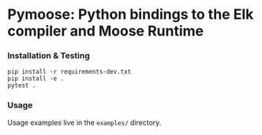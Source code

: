 Pymoose: Python bindings to the Elk compiler and Moose Runtime
===============
### Installation & Testing
```
pip install -r requirements-dev.txt
pip install -e .
pytest .
```

### Usage

Usage examples live in the `examples/` directory.
